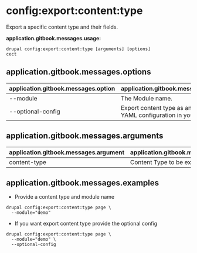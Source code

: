# config:export:content:type
Export a specific content type and their fields.

**application.gitbook.messages.usage:**
```
drupal config:export:content:type [arguments] [options]
cect
```

## application.gitbook.messages.options
application.gitbook.messages.option | application.gitbook.messages.details
-------|-------------
--module | The Module name.
--optional-config | Export content type as an optional YAML configuration in your module

## application.gitbook.messages.arguments
application.gitbook.messages.argument | application.gitbook.messages.details
---------|-------------
content-type | Content Type to be exported

## application.gitbook.messages.examples
* Provide a content type  and module name
```
drupal config:export:content:type page \
  --module="demo"
```
* If you want export content type provide the optional config
```
drupal config:export:content:type page \
  --module="demo" \
  --optional-config
```
